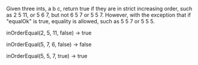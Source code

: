 Given three ints, a b c, return true if they are in strict increasing order, such as 2 5 11, or 5 6 7, but not 6 5 7 or 5 5 7. However, with the exception that if "equalOk" is true, equality is allowed, such as 5 5 7 or 5 5 5.

inOrderEqual(2, 5, 11, false) → true

inOrderEqual(5, 7, 6, false) → false

inOrderEqual(5, 5, 7, true) → true
